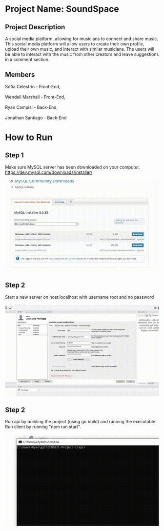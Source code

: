 # Project Name: SoundSpace
## Project Description 
A social media platform, allowing for musicians to connect and share music. This social media platform will allow users to create their own profile, upload their own music, and interact with similar musicians. The users will be able to interact with the music from other creators and leave suggestions in a comment section.
## Members 
Sofia Celestrin - Front-End, <br><br>
Wendell Marshall - Front-End,<br><br>
Ryan Campisi - Back-End,<br><br>
Jonathan Santiago - Back-End

# How to Run
## Step 1 
Make sure MySQL server has been downloaded on your computer. https://dev.mysql.com/downloads/installer/
<br><br>
<img src="/gifs/downloadmysql.gif" width="600" height="300"/>
## Step 2
Start a new server on host:localhost with username root and no password
<br><br>
<img src="/gifs/mysqlworkbench.gif" width="600" height="300"/>
## Step 2
Run api by building the project (using go build) and running the executable. Run client by running "npm run start".
<br><br>
<img src="/gifs/runproject (1).gif" width="600" height="300"/>
